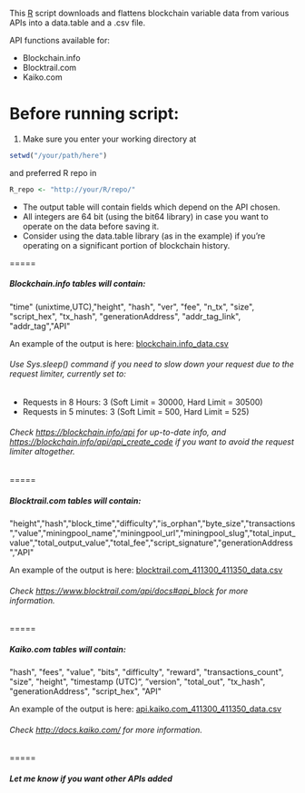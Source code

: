 
This [R](http://r-project.org) script downloads and flattens blockchain variable data from various APIs into a data.table and a .csv file. 


API functions available for:
* Blockchain.info
* Blocktrail.com
* Kaiko.com

# Before running script:
1. Make sure you enter your working directory at  
```R
setwd("/your/path/here")
```  
and preferred R repo in
```R
R_repo <- "http://your/R/repo/"
```

* The output table will contain fields which depend on the API chosen.
* All integers are 64 bit (using the bit64 library) in case you want to operate on the data before saving it. 
* Consider using the data.table library (as in the example) if you’re operating on a significant portion of blockchain history.


=====

##### Blockchain.info tables will contain:
"time" (unixtime,UTC),"height", "hash", "ver", "fee", "n_tx", "size", "script_hex", "tx_hash", "generationAddress", "addr_tag_link", "addr_tag","API"

An example of the output is here: [blockchain.info_data.csv](https://github.com/organofcorti/bitcoin-blockchain-data/blob/master/blockchain.info_411300_411350_data.csv)

###### Use Sys.sleep() command if you need to slow down your request due to the request limiter, currently set to:
   * Requests in 8 Hours: 3 (Soft Limit = 30000, Hard Limit = 30500) 
   * Requests in 5 minutes: 3 (Soft Limit = 500, Hard Limit = 525) 

  
###### Check https://blockchain.info/api for up-to-date info, and https://blockchain.info/api/api_create_code if you want to avoid the request limiter altogether.
=====

##### Blocktrail.com tables will contain:
"height","hash","block_time","difficulty","is_orphan","byte_size","transactions","value","miningpool_name","miningpool_url","miningpool_slug","total_input_value","total_output_value","total_fee","script_signature","generationAddress","API"

An example of the output is here: [blocktrail.com_411300_411350_data.csv](https://github.com/organofcorti/bitcoin-blockchain-data/blob/master/blocktrail.com_411300_411350_data.csv)

###### Check https://www.blocktrail.com/api/docs#api_block for more information.
=====

##### Kaiko.com tables will contain:
"hash", "fees", "value", "bits", "difficulty", "reward", "transactions_count", "size", "height", "timestamp (UTC)“, ”version", "total_out", "tx_hash", "generationAddress", "script_hex", "API"


An example of the output is here: [api.kaiko.com_411300_411350_data.csv](https://github.com/organofcorti/bitcoin-blockchain-data/blob/master/api.kaiko.com_411300_411350_data.csv)

###### Check http://docs.kaiko.com/ for more information.
=====


##### Let me know if you want other APIs added


